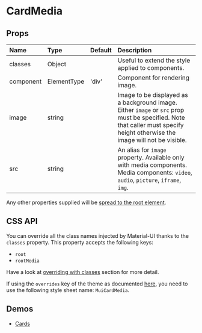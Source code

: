 <!--- This documentation is automatically generated, do not try to edit it. -->

# CardMedia



## Props
| Name | Type | Default | Description |
|:-----|:-----|:--------|:------------|
| classes | Object |  | Useful to extend the style applied to components. |
| component | ElementType | 'div' | Component for rendering image. |
| image | string |  | Image to be displayed as a background image. Either `image` or `src` prop must be specified. Note that caller must specify height otherwise the image will not be visible. |
| src | string |  | An alias for `image` property. Available only with media components. Media components: `video`, `audio`, `picture`, `iframe`, `img`. |

Any other properties supplied will be [spread to the root element](/customization/api#spread).

## CSS API

You can override all the class names injected by Material-UI thanks to the `classes` property.
This property accepts the following keys:
- `root`
- `rootMedia`

Have a look at [overriding with classes](/customization/overrides#overriding-with-classes)
section for more detail.

If using the `overrides` key of the theme as documented
[here](/customization/themes#customizing-all-instances-of-a-component-type),
you need to use the following style sheet name: `MuiCardMedia`.

## Demos

- [Cards](/demos/cards)

